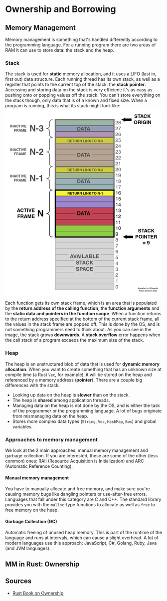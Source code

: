 # Ownership and Borrowing

## Memory Management
Memory management is something that's handled differently according to the programming language. For a running program
there are two areas of RAM it can use to store data: the stack and the heap.
### Stack
The stack is used for **static** memory allocation, and it uses a LIFO (last in, first out) data structure. 
Each running thread has its own stack, as well as a register that points to the current top of the stack: the **stack pointer**. 
Accessing and storing data on the stack is very efficient: it's as easy as pushing onto or popping values off the stack.
You can't store everything on the stack though, only data that is of a known and fixed size.
When a program is running, this is what its stack might look like:
![Call stack](./img/callstack.png)

Each function gets its own stack frame, which is an area that is populated by the **return address of the calling function**, the
**function arguments** and the **static data and pointers in the function scope**. When a function returns to the return address specified at the bottom of the current stack frame, all the values in the stack frame are popped off. This is done by the OS, and is not something programmers need to think about. As you can see in the image, the stack grows **downwards**. 
A **stack overflow** error happens when the call stack of a program exceeds the maximum size of the stack.

### Heap
The heap is an unstructured blob of data that is used for **dynamic memory allocation**. When you want to create something that has
an unknown size at compile time (a Rust `Vec`, for example), it will be stored on the heap and referenced by a memory address 
(**pointer**). There are a couple big differences with the stack:
* Looking up data on the heap is **slower** than on the stack.
* The heap is **shared** among application threads.
* Managing data on the heap is not done by the OS, and is either the task of the programmer or the programming language.
A lot of bugs originate from mismanaging data on the heap.
* Stores more complex data types (`String`, `Vec`, `HashMap`, `Box`) and global variables.

### Approaches to memory management
We look at the 2 main approaches: manual memory management and garbage collection. If you are interested, these are some of the other
(less common) ones: RAII (Resource Acquisition is Initialization) and ARC (Automatic Reference Counting).
#### Manual memory management
You have to manually allocate and free memory, and make sure you're causing
memory bugs like dangling pointers or use-after-free errors. Languages that fall under this category are C and C++.
The standard library provides you with the `malloc`-type functions to allocate as well as `free` to free memory on the heap.

#### Garbage Collection (GC)
Automatic freeing of unused heap memory. This is part of the runtime of the language and runs at intervals, which can cause
a slight overhead. A lot of modern languages use this approach: JavaScript, C#, Golang, Ruby, Java (and JVM languages).

## MM in Rust: Ownership

## Sources
* [Rust Book on Ownership](https://doc.rust-lang.org/book/ch04-00-understanding-ownership.html)